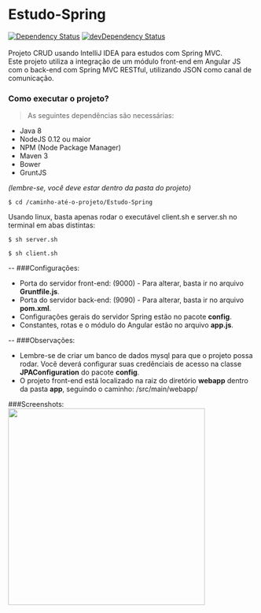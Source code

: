 # Estudo-Spring
[![Dependency Status](https://david-dm.org/gsag/Estudo-Spring.svg)](https://david-dm.org/gsag/Estudo-Spring)
[![devDependency Status](https://david-dm.org/gsag/Estudo-Spring/dev-status.svg)](https://david-dm.org/gsag/Estudo-Spring#info=devDependencies)<br/><br/>
Projeto CRUD usando IntelliJ IDEA para estudos com Spring MVC.</br>
Este projeto utiliza a integração de um módulo front-end em Angular JS com o back-end com Spring MVC RESTful, utilizando JSON como canal de comunicação.

### Como executar o projeto?
> As seguintes dependências são necessárias:
- Java 8
- NodeJS 0.12 ou maior
- NPM (Node Package Manager)
- Maven 3
- Bower
- GruntJS

*(lembre-se, você deve estar dentro da pasta do projeto)*
```shell
$ cd /caminho-até-o-projeto/Estudo-Spring
```

Usando linux, basta apenas rodar o executável client.sh e server.sh no terminal em abas distintas: 
```shell
$ sh server.sh
```
```shell
$ sh client.sh
```
--
###Configurações:
- Porta do servidor front-end: (9000) - Para alterar, basta ir no arquivo **Gruntfile.js**.
- Porta do servidor back-end: (9090) - Para alterar, basta ir no arquivo **pom.xml**.
- Configurações gerais do servidor Spring estão no pacote **config**.
- Constantes, rotas e o módulo do Angular estão no arquivo **app.js**.

--
###Observações:
- Lembre-se de criar um banco de dados mysql para que o projeto possa rodar. Você deverá configurar suas credênciais de acesso na classe **JPAConfiguration** do pacote **config**.
- O projeto front-end está localizado na raiz do diretório **webapp** dentro da pasta **app**, seguindo o caminho: /src/main/webapp/

###Screenshots:<br>
<img src="https://raw.githubusercontent.com/gsag/Estudo-Spring/master/src/main/webapp/app/assets/src/images/screenshots/screenshot01.png" width="400">
